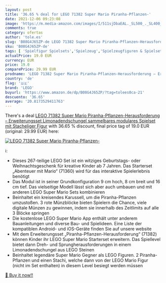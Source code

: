 ```yaml
---
layout: post
title: '36.65 % deal for LEGO 71382 Super Mario Piranha-Pflanzen-'
date: 2021-12-06 09:23:08
image: 'https://m.media-amazon.com/images/I/511sjDbaEAL._SL500_._SL400_.jpg'
comments: true
category: ofertas
author: 'tole.es'
slug: 'B08G4J65ZP-de LEGO 71382 Super Mario Piranha-Pflanzen-Herausforderung –...'
sku: 'B08G4J65ZP-de'
tags: [ 'Spielfigur Spielsets','Spielzeug','Spielzeugfiguren & Spielsets','lego', ]
actualPrice: 19.0 EUR
currency: EUR
price: 19.0
comparePrice: 29.99 EUR
prodname: 'LEGO 71382 Super Mario Piranha-Pflanzen-Herausforderung – Erweiterungsset  Limonadendschungel  sammelbares modulares Spielset mit Stacheliger Figur'
country: 'de'
flag: '🇩🇪'
brand: 'LEGO'
buyurl: 'https://www.amazon.de/dp/B08G4J65ZP/?tag=tolees0ca-21'
descuento: '36.65'
average: '20.8173529411763'
---
```


There's a deal [LEGO 71382 Super Mario Piranha-Pflanzen-Herausforderung – Erweiterungsset  Limonadendschungel  sammelbares modulares Spielset mit Stacheliger Figur](https://www.amazon.de/dp/B08G4J65ZP/?tag=tolees0ca-21)  with  36.65 % discount, final price tag of  19.0 EUR (original: 29.99 EUR) here:

[![LEGO 71382 Super Mario Piranha-Pflanzen-](https://m.media-amazon.com/images/I/511sjDbaEAL._SL500_._SL400_.jpg)](https://www.amazon.de/dp/B08G4J65ZP/?tag=tolees0ca-21)

ℹ️:

- Dieses 267-teilige LEGO Set ist ein witziges Geburtstags- oder Weihnachtsgeschenk für kreative Kinder ab 7 Jahren. Das Starterset „Abenteuer mit Mario“ (71360) wird für das interaktive Spielerlebnis benötigt
- Das Modul ist in seiner Grundkonfiguration 9 cm hoch, 8 cm breit und 16 cm tief. Das vielseitige Modell lässt sich aber auch umbauen und mit anderen LEGO Super Mario Sets kombinieren
- Beinhaltet ein kreisendes Karussell, um die Piranha-Pflanzen umzustoßen. 3 rote Münzblöcke bieten Spielern die Chance, viele digitale Münzen zu gewinnen, indem sie innerhalb des Zeitlimits auf alle 3 Blöcke springen
- Die kostenlose LEGO Super Mario App enthält unter anderem Bauanleitungen und diverse Bau- und Spielideen. Eine Liste der kompatiblen Android- und iOS-Geräte finden Sie auf unsere website
- Mit dem Erweiterungsset „Piranha-Pflanzen-Herausforderung“ (71382) können Kinder ihr LEGO Super Mario Starterset erweitern. Das Spiellevel bietet dann Dreh- und Sprungherausforderungen in einem Limonadendschungel aus LEGO Steinen
- Beinhaltet legendäre Super Mario Gegner als LEGO Figuren. 2 Piranha-Pflanzen und einen Stachi, welche dann von der LEGO Mario Figur (nicht im Set enthalten) in diesem Level besiegt werden müssen

[🛒 Buy it now!!](https://www.amazon.de/dp/B08G4J65ZP/?tag=tolees0ca-21)
